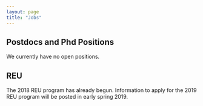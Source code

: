 ```yaml
---
layout: page
title: "Jobs"
---
```


## Postdocs and Phd Positions

We currently have no open positions.

## REU

The 2018 REU program has already begun. Information to apply for the 2019 REU program will be posted in early spring 2019.

